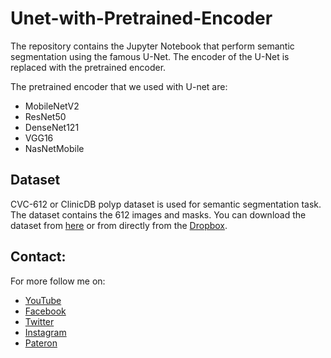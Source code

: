 # Unet-with-Pretrained-Encoder

The repository contains the Jupyter Notebook that perform semantic segmentation using the famous U-Net. The encoder of the U-Net is replaced with the pretrained encoder.

The pretrained encoder that we used with U-net are:
- MobileNetV2
- ResNet50
- DenseNet121
- VGG16
- NasNetMobile

## Dataset
CVC-612 or ClinicDB polyp dataset is used for semantic segmentation task. The dataset contains the 612 images and masks. You can download the dataset from <a href="https://polyp.grand-challenge.org/CVCClinicDB/">here</a> or from directly from the <a href="https://www.dropbox.com/s/p5qe9eotetjnbmq/CVC-ClinicDB.rar?dl=0">Dropbox</a>.


## Contact:
For more follow me on:

- <a href="https://www.youtube.com/idiotdeveloper"> YouTube </a>
- <a href="https://facebook.com/idiotdeveloper"> Facebook </a>
- <a href="https://twitter.com/nikhilroxtomar"> Twitter </a>
- <a href="https://www.instagram.com/nikhilroxtomar"> Instagram </a>
- <a href="https://www.patreon.com/idiotdeveloper"> Pateron </a>

